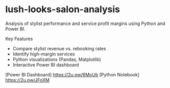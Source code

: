 # lush-looks-salon-analysis
Analysis of stylist performance and service profit margins using Python and Power BI.

Key Features
- Compare stylist revenue vs. rebooking rates
- Identify high-margin services
- Python visualizations (Pandas, Matplotlib)
- Interactive Power BI dashboard

[Power BI Dashboard] https://2u.pw/6MoUb
[Python Notebook] https://2u.pw/JFoXM 
